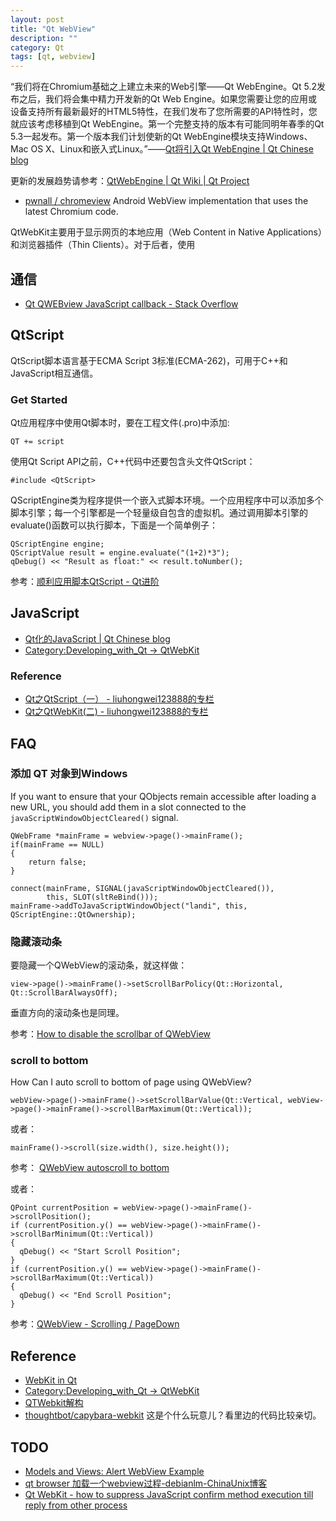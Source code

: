 ```yaml
---
layout: post
title: "Qt WebView"
description: ""
category: Qt
tags: [qt, webview]
--- 
```

“我们将在Chromium基础之上建立未来的Web引擎——Qt WebEngine。Qt 5.2发布之后，我们将会集中精力开发新的Qt Web Engine。如果您需要让您的应用或设备支持所有最新最好的HTML5特性，在我们发布了您所需要的API特性时，您就应该考虑移植到Qt WebEngine。第一个完整支持的版本有可能同明年春季的Qt 5.3一起发布。第一个版本我们计划使新的Qt WebEngine模块支持Windows、Mac OS X、Linux和嵌入式Linux。”——[Qt将引入Qt WebEngine | Qt Chinese blog](http://blog.qt.digia.com/cn/2013/09/25/introducing-the-qt-webengine/)

<!--more-->

更新的发展趋势请参考：[QtWebEngine | Qt Wiki | Qt Project](http://qt-project.org/wiki/QtWebEngine)

- [pwnall / chromeview](https://github.com/pwnall/chromeview) Android WebView implementation that uses the latest Chromium code.


QtWebKit主要用于显示网页的本地应用（Web Content in Native Applications）和浏览器插件（Thin Clients）。对于后者，使用

## 通信

- [Qt QWEBview JavaScript callback - Stack Overflow](http://stackoverflow.com/questions/4975658/qt-qwebview-javascript-callback)

## QtScript

QtScript脚本语言基于ECMA Script 3标准(ECMA-262)，可用于C++和JavaScript相互通信。

### Get Started
Qt应用程序中使用Qt脚本时，要在工程文件(.pro)中添加:

    QT += script

使用Qt Script API之前，C++代码中还要包含头文件QtScript：

    #include <QtScript>

QScriptEngine类为程序提供一个嵌入式脚本环境。一个应用程序中可以添加多个脚本引擎；每一个引擎都是一个轻量级自包含的虚拟机。通过调用脚本引擎的evaluate()函数可以执行脚本，下面是一个简单例子：

    QScriptEngine engine;
    QScriptValue result = engine.evaluate("(1+2)*3");
    qDebug() << "Result as float:" << result.toNumber();

参考：[顺利应用脚本QtScript - Qt进阶](http://www.thisisqt.com/forum/viewthread.php?tid=317)

## JavaScript 

- [Qt化的JavaScript | Qt Chinese blog](http://blog.qt.digia.com/cn/2013/05/17/qt%e5%8c%96%e7%9a%84javascript/)
- [Category:Developing_with_Qt -> QtWebKit](http://qt-project.org/wiki/Category:Developing_with_Qt::QtWebKit)

### Reference

- [Qt之QtScript（一） - liuhongwei123888的专栏](http://blog.csdn.net/liuhongwei123888/article/details/6162159)
- [Qt之QtWebKit(二) - liuhongwei123888的专栏](http://blog.csdn.net/liuhongwei123888/article/details/6137094)

## FAQ

### 添加 QT 对象到Windows

If you want to ensure that your QObjects remain accessible after loading a new URL, you should add them in a slot connected to the `javaScriptWindowObjectCleared()` signal.

    QWebFrame *mainFrame = webview->page()->mainFrame();
    if(mainFrame == NULL)
    {
        return false;
    }

    connect(mainFrame, SIGNAL(javaScriptWindowObjectCleared()),
            this, SLOT(sltReBind()));
    mainFrame->addToJavaScriptWindowObject("landi", this, QScriptEngine::QtOwnership);

### 隐藏滚动条

要隐藏一个QWebView的滚动条，就这样做：

    view->page()->mainFrame()->setScrollBarPolicy(Qt::Horizontal, Qt::ScrollBarAlwaysOff);

垂直方向的滚动条也是同理。

参考：[How to disable the scrollbar of QWebView](http://developer.nokia.com/community/discussion/showthread.php/212357-How-to-disable-the-scrollbar-of-QWebView)

### scroll to bottom
How Can I auto scroll to bottom of page using QWebView?

    webView->page()->mainFrame()->setScrollBarValue(Qt::Vertical, webView->page()->mainFrame()->scrollBarMaximum(Qt::Vertical));

或者：

    mainFrame()->scroll(size.width(), size.height());

参考： [QWebView autoscroll to bottom](http://www.qtcentre.org/threads/30047-QWebView-autoscroll-to-bottom)

或者：

    QPoint currentPosition = webView->page()->mainFrame()->scrollPosition();
    if (currentPosition.y() == webView->page()->mainFrame()->scrollBarMinimum(Qt::Vertical))
    {
      qDebug() << "Start Scroll Position";
    }
    if (currentPosition.y() == webView->page()->mainFrame()->scrollBarMaximum(Qt::Vertical))
    {
      qDebug() << "End Scroll Position";
    }

参考：[QWebView - Scrolling / PageDown](http://qt-project.org/forums/viewthread/21250)

## Reference

- [WebKit in Qt](https://qt-project.org/doc/qt-4.8/qtwebkit.html)
- [Category:Developing_with_Qt -> QtWebKit](http://qt-project.org/wiki/Category:Developing_with_Qt::QtWebKit)
- [QTWebkit解构](http://www.cnblogs.com/lotushy/archive/2012/03/05/qtwebkit-qt-api.html)
- [thoughtbot/capybara-webkit](https://github.com/thoughtbot/capybara-webkit) 这是个什么玩意儿？看里边的代码比较亲切。

## TODO

- [Models and Views: Alert WebView Example](http://qt-project.org/doc/qt-4.8/declarative-modelviews-webview-alerts.html)
- [qt browser 加载一个webview过程-debianlm-ChinaUnix博客](http://blog.chinaunix.net/uid-10225517-id-2968421.html)
- [Qt WebKit - how to suppress JavaScript confirm method execution till reply from other process](http://qt-project.org/forums/viewthread/19023)
